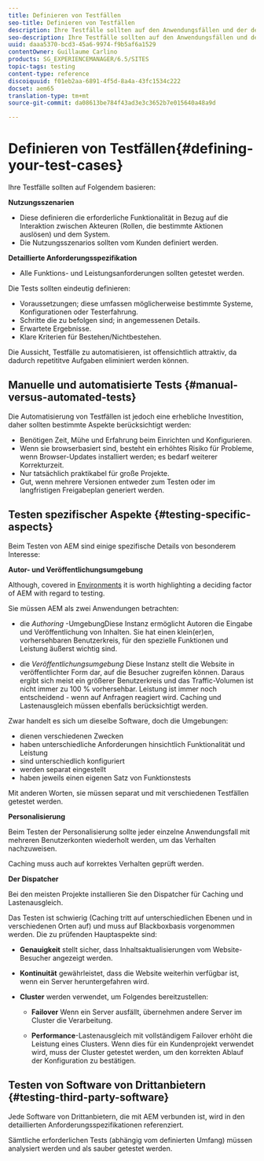 ```yaml
---
title: Definieren von Testfällen
seo-title: Definieren von Testfällen
description: Ihre Testfälle sollten auf den Anwendungsfällen und der detaillierten Anforderungsspezifikation basieren
seo-description: Ihre Testfälle sollten auf den Anwendungsfällen und der detaillierten Anforderungsspezifikation basieren
uuid: daaa5370-bcd3-45a6-9974-f9b5af6a1529
contentOwner: Guillaume Carlino
products: SG_EXPERIENCEMANAGER/6.5/SITES
topic-tags: testing
content-type: reference
discoiquuid: f01eb2aa-6891-4f5d-8a4a-43fc1534c222
docset: aem65
translation-type: tm+mt
source-git-commit: da08613be784f43ad3e3c3652b7e015640a48a9d

---
```



# Definieren von Testfällen{#defining-your-test-cases}

Ihre Testfälle sollten auf Folgendem basieren:

**Nutzungsszenarien**

* Diese definieren die erforderliche Funktionalität in Bezug auf die Interaktion zwischen Akteuren (Rollen, die bestimmte Aktionen auslösen) und dem System.
* Die Nutzungsszenarios sollten vom Kunden definiert werden.

**Detaillierte Anforderungsspezifikation**

* Alle Funktions- und Leistungsanforderungen sollten getestet werden.

Die Tests sollten eindeutig definieren:

* Voraussetzungen; diese umfassen möglicherweise bestimmte Systeme, Konfigurationen oder Testerfahrung.
* Schritte die zu befolgen sind; in angemessenen Details.
* Erwartete Ergebnisse.
* Klare Kriterien für Bestehen/Nichtbestehen.

Die Aussicht, Testfälle zu automatisieren, ist offensichtlich attraktiv, da dadurch repetititve Aufgaben eliminiert werden können.

## Manuelle und automatisierte Tests {#manual-versus-automated-tests}

Die Automatisierung von Testfällen ist jedoch eine erhebliche Investition, daher sollten bestimmte Aspekte berücksichtigt werden:

* Benötigen Zeit, Mühe und Erfahrung beim Einrichten und Konfigurieren.
* Wenn sie browserbasiert sind, besteht ein erhöhtes Risiko für Probleme, wenn Browser-Updates installiert werden; es bedarf weiterer Korrekturzeit.
* Nur tatsächlich praktikabel für große Projekte.
* Gut, wenn mehrere Versionen entweder zum Testen oder im langfristigen Freigabeplan generiert werden.

## Testen spezifischer Aspekte {#testing-specific-aspects}

Beim Testen von AEM sind einige spezifische Details von besonderem Interesse:

**Autor- und Veröffentlichungsumgebung**

Although, covered in [Environments](/help/sites-developing/the-basics.md#environments) it is worth highlighting a deciding factor of AEM with regard to testing.

Sie müssen AEM als zwei Anwendungen betrachten:

* die *Authoring* -UmgebungDiese Instanz ermöglicht Autoren die Eingabe und Veröffentlichung von Inhalten.
Sie hat einen klein(er)en, vorhersehbaren Benutzerkreis, für den spezielle Funktionen und Leistung äußerst wichtig sind.

* die *Veröffentlichungsumgebung*
Diese Instanz stellt die Website in veröffentlichter Form dar, auf die Besucher zugreifen können.
Daraus ergibt sich meist ein größerer Benutzerkreis und das Traffic-Volumen ist nicht immer zu 100 % vorhersehbar. Leistung ist immer noch entscheidend - wenn auf Anfragen reagiert wird. Caching und Lastenausgleich müssen ebenfalls berücksichtigt werden.

Zwar handelt es sich um dieselbe Software, doch die Umgebungen:

* dienen verschiedenen Zwecken
* haben unterschiedliche Anforderungen hinsichtlich Funktionalität und Leistung
* sind unterschiedlich konfiguriert
* werden separat eingestellt
* haben jeweils einen eigenen Satz von Funktionstests

Mit anderen Worten, sie müssen separat und mit verschiedenen Testfällen getestet werden.

**Personalisierung**

Beim Testen der Personalisierung sollte jeder einzelne Anwendungsfall mit mehreren Benutzerkonten wiederholt werden, um das Verhalten nachzuweisen.

Caching muss auch auf korrektes Verhalten geprüft werden.

**Der Dispatcher**

Bei den meisten Projekte installieren Sie den Dispatcher für Caching und Lastenausgleich.

Das Testen ist schwierig (Caching tritt auf unterschiedlichen Ebenen und in verschiedenen Orten auf) und muss auf Blackboxbasis vorgenommen werden. Die zu prüfenden Hauptaspekte sind:

* **Genauigkeit** stellt sicher, dass Inhaltsaktualisierungen vom Website-Besucher angezeigt werden.

* **Kontinuität** gewährleistet, dass die Website weiterhin verfügbar ist, wenn ein Server heruntergefahren wird.

* **Cluster** werden verwendet, um Folgendes bereitzustellen:

   * **Failover** Wenn ein Server ausfällt, übernehmen andere Server im Cluster die Verarbeitung.

   * **Performance**-Lastenausgleich mit vollständigem Failover erhöht die Leistung eines Clusters.
Wenn dies für ein Kundenprojekt verwendet wird, muss der Cluster getestet werden, um den korrekten Ablauf der Konfiguration zu bestätigen.

## Testen von Software von Drittanbietern {#testing-third-party-software}

Jede Software von Drittanbietern, die mit AEM verbunden ist, wird in den detaillierten Anforderungsspezifikationen referenziert.

Sämtliche erforderlichen Tests (abhängig vom definierten Umfang) müssen analysiert werden und als sauber getestet werden.
